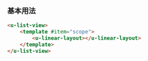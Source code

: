 ### 基本用法
```html
<u-list-view>
	<template #item="scope">
		<u-linear-layout></u-linear-layout>
	</template>
</u-list-view>
```
